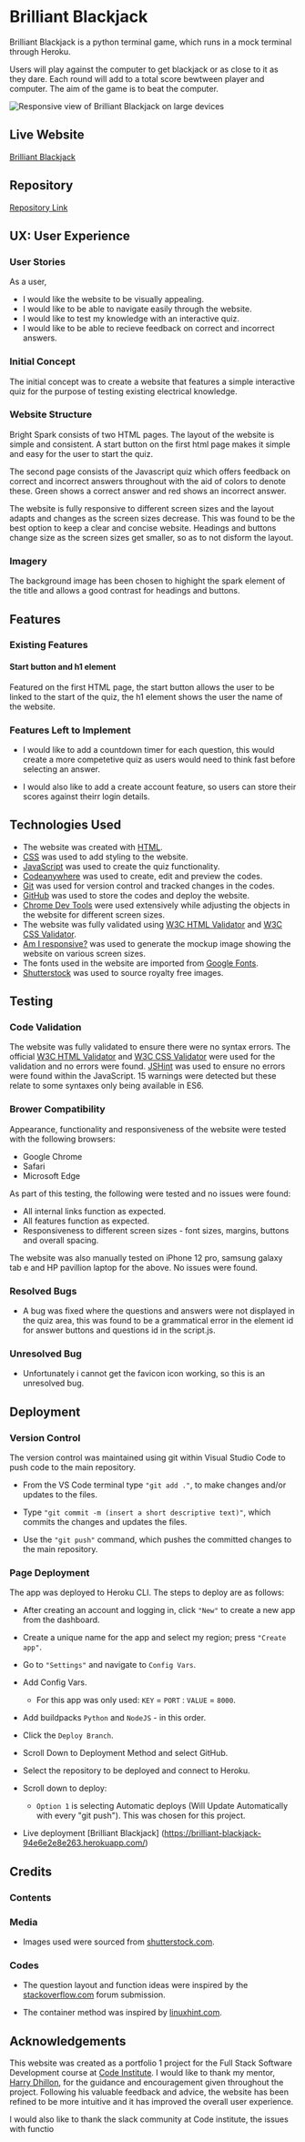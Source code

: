 
# Brilliant Blackjack

Brilliant Blackjack is a python terminal game, which runs in a mock terminal through Heroku.

Users will play against the computer to get blackjack or as close to it as they dare. Each round will add to a total score bewtween player and computer. The aim of the game is to beat the computer.

![Responsive view of Brilliant Blackjack on large devices](documentation/brilliant-blackjack-mockup.png)

## Live Website

[Brilliant Blackjack](https://brilliant-blackjack-94e6e2e8e263.herokuapp.com/)

## Repository

[Repository Link](https://github.com/Daniel009891/brilliant-blackjack)

## UX: User Experience

### User Stories

As a user,

* I would like the website to be visually appealing.
* I would like to be able to navigate easily through the website.
* I would like to test my knowledge with an interactive quiz.
* I would like to be able to recieve feedback on correct and incorrect answers.

### Initial Concept

The initial concept was to create a website that features a simple interactive quiz for the purpose of testing existing electrical knowledge. 

### Website Structure

Bright Spark consists of two HTML pages. The layout of the website is simple and consistent. A start button on the first html page makes it simple and easy for the user to start the quiz.

The second page consists of the Javascript quiz which offers feedback on correct and incorrect answers throughout with the aid of colors to denote these. Green shows a correct answer and red shows an incorrect answer.

The website is fully responsive to different screen sizes and the layout adapts and changes as the screen sizes decrease. This was found to be the best option to keep a clear and concise website. Headings and buttons change size as the screen sizes get smaller, so as to not disform the layout. 

### Imagery

The background image has been chosen to highight the spark element of the title and allows a good contrast for headings and buttons.

## Features

### Existing Features

#### Start button and h1 element

Featured on the first HTML page, the start button allows the user to be linked to the start of the quiz, the h1 element shows the user the name of the website.

### Features Left to Implement

* I would like to add a countdown timer for each question, this would create a more competetive quiz as users would need to think fast before selecting an answer.

* I would also like to add a create account feature, so users can store their scores against theirr login details.

## Technologies Used

* The website was created with [HTML](https://html.spec.whatwg.org/).
* [CSS](https://www.w3.org/Style/CSS/Overview.en.html) was used to add styling to the website.
* [JavaScript](https://en.wikipedia.org/wiki/JavaScript) was used to create the quiz functionality.
* [Codeanywhere](https://codeanywhere.com/) was used to create, edit and preview the codes.
* [Git](https://git-scm.com/) was used for version control and tracked changes in the codes.
* [GitHub](https://github.com/) was used to store the codes and deploy the website.
* [Chrome Dev Tools](https://developer.chrome.com/docs/devtools/) were used extensively while adjusting the objects in the website for different screen sizes.
* The website was fully validated using [W3C HTML Validator](https://validator.w3.org/) and [W3C CSS Validator](https://jigsaw.w3.org/css-validator/).
* [Am I responsive?](https://ui.dev/amiresponsive) was used to generate the mockup image showing the website on various screen sizes.
* The fonts used in the website are imported from [Google Fonts](https://fonts.google.com/).
* [Shutterstock](https://www.shutterstock.com/) was used to source royalty free images.

## Testing

### Code Validation

The website was fully validated to ensure there were no syntax errors. The official [W3C HTML Validator](https://validator.w3.org/) and [W3C CSS Validator](https://jigsaw.w3.org/css-validator/) were used for the validation and no errors were found. [JSHint](https://jshint.com/) was used to ensure no errors were found within the JavaScript. 15 warnings were detected but these relate to some syntaxes only being available in ES6. 

### Brower Compatibility

Appearance, functionality and responsiveness of the website were tested with the following browsers:

* Google Chrome
* Safari
* Microsoft Edge

As part of this testing, the following were tested and no issues were found:

* All internal links function as expected.
* All features function as expected.
* Responsiveness to different screen sizes - font sizes, margins, buttons and overall spacing.

The website was also manually tested on iPhone 12 pro, samsung galaxy tab e and HP pavillion laptop for the above. No issues were found.

### Resolved Bugs

* A bug was fixed where the questions and answers were not displayed in the quiz area, this was found to be a grammatical error in the element id for answer buttons and questions id in the script.js.

### Unresolved Bug

* Unfortunately i cannot get the favicon icon working, so this is an unresolved bug.

## Deployment
### Version Control
The version control was maintained using git within Visual Studio Code to push code to the main repository.

 * From the VS Code terminal type `"git add ."`, to make changes and/or updates to the files.

 * Type `"git commit -m (insert a short descriptive text)"`, which commits the changes and updates the files.

 * Use the `"git push"` command, which pushes the committed changes to the main repository. 

 ### Page Deployment
 The app was deployed to Heroku CLI. The steps to deploy are as follows:

 * After creating an account and logging in, click `"New"` to create a new app from the dashboard.
 * Create a unique name for the app and select my region; press `"Create app"`.
 * Go to `"Settings"` and navigate to `Config Vars`.
 * Add Config Vars. 
   * For this app was only used: `KEY` = `PORT` : `VALUE` = `8000`.
 * Add buildpacks `Python` and `NodeJS` - in this order.
 * Click the `Deploy Branch`.
 * Scroll Down to Deployment Method and select GitHub.
 * Select the repository to be deployed and connect to Heroku.
 * Scroll down to deploy: 
    * `Option 1` is selecting Automatic deploys (Will Update Automatically with every "git push"). This was chosen for this project.

* Live deployment [Brilliant Blackjack] (https://brilliant-blackjack-94e6e2e8e263.herokuapp.com/)


## Credits

### Contents

### Media

* Images used were sourced from [shutterstock.com](https://www.shutterstock.com/).

### Codes

* The question layout and function ideas were inspired by the [stackoverflow.com](https://stackoverflow.com/questions/75996907/trying-to-implement-a-scoring-system-to-a-web-based-trivia-game) forum submission.

* The container method was inspired by [linuxhint.com](https://linuxhint.com/how-to-make-html-container-box-in-html/#b1).

## Acknowledgements

This website was created as a portfolio 1 project for the Full Stack Software Development course at [Code Institute](https://codeinstitute.net/ie/). I would like to thank my mentor, [Harry Dhillon](https://github.com/Harry-Leepz), for the guidance and encouragement given throughout the project. Following his valuable feedback and advice, the website has been refined to be more intuitive and it has improved the overall user experience.

I would also like to thank the slack community at Code institute, the issues with functio